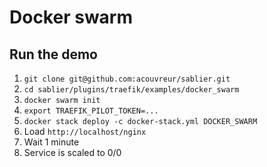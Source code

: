 # Docker swarm

## Run the demo

1. `git clone git@github.com:acouvreur/sablier.git`
2. `cd sablier/plugins/traefik/examples/docker_swarm`
3. `docker swarm init`
4. `export TRAEFIK_PILOT_TOKEN=...`
5.  `docker stack deploy -c docker-stack.yml DOCKER_SWARM`
6.  Load `http://localhost/nginx`
7.  Wait 1 minute
8.  Service is scaled to 0/0